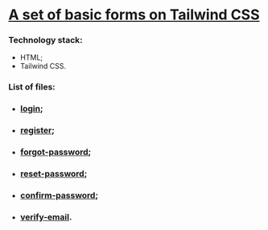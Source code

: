 # [A set of basic forms on Tailwind CSS](https://goldenspade.github.io/security_form_tailwind_css/login.html) #

### Technology stack: ###

* HTML;
* Tailwind CSS.

### List of files: ###

* ### [login](https://goldenspade.github.io/security_form_tailwind_css/login.html); ###
* ### [register](https://goldenspade.github.io/security_form_tailwind_css/register.html); ###
* ### [forgot-password](https://goldenspade.github.io/security_form_tailwind_css/forgot-password.html); ###
* ### [reset-password](https://goldenspade.github.io/security_form_tailwind_css/reset-password.html); ###
* ### [confirm-password](https://goldenspade.github.io/security_form_tailwind_css/confirm-password.html); ###
* ### [verify-email](https://goldenspade.github.io/security_form_tailwind_css/verify-email.html). ###
